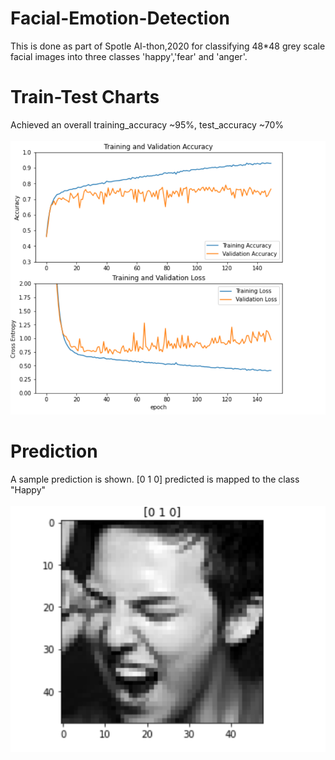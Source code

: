 # Facial-Emotion-Detection
This is done as part of Spotle AI-thon,2020 for classifying 48*48 grey scale facial images into three classes 'happy','fear' and 'anger'.

# Train-Test Charts
Achieved an overall training_accuracy ~95%, test_accuracy ~70% <br/> <br/>
![Alt text](results/train_test_chart.PNG?raw=true "Title")

# Prediction
 A sample prediction is shown. [0 1 0] predicted is mapped to the class "Happy" <br/> <br/>
![Alt text](results/predicted_happy.PNG?raw=true "Title")

